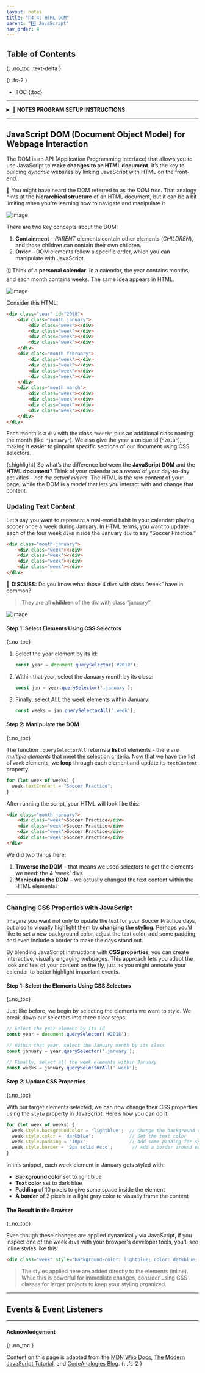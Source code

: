 ```yaml
---
layout: notes
title: "📓4.4: HTML DOM" 
parent: "4️⃣ JavaScript"
nav_order: 4
---
```


## Table of Contents
{: .no_toc .text-delta }

{: .fs-2 }
- TOC
{:toc}

---

<html>
  <details>
    <summary>📓 <strong class="text-green-200">NOTES PROGRAM SETUP INSTRUCTIONS</strong></summary>
    
<div class="setup" markdown="block">

1. Go to the public template **repository** for our class: [BWL-CS HTML/CSS/JS Template](https://github.com/BWL-CS/html-css-js-template)
2. Click the <button type="button" name="button" class="btn btn-green">Use this template</button> button above the list of files then select `Create a new repository`
3. Specify the **repository name**: `CS1-Unit4-Notes`
4. Click <button type="button" name="button" class="btn btn-green">Create repository</button>
    > Now you have **your own personal copy** of this starter code that you can always access under the `Your repositories` section of GitHub! 📂
5. Now on your repository, click <button type="button" name="button" class="btn btn-green"> < > Code </button> and select the `Codespaces` tab
6. Click `Create Codespace on main` and wait for the environment to load, _then you're ready to code_!
7. 📝 Take notes in this Codespace during class, writing **code** & **comments** along with the instructor.

</div>

<br>

<div class="warn" markdown="block">

🛑 When class ends, don't forget to **SAVE YOUR WORK**! **Codespaces** are TEMPORARY editing environments, so you need to COMMIT changes properly in order to update the main **repository** for your program. 

_There are multiple steps to saving in GitHub Codespaces:_

1. Navigate to the `Source Control` menu on the _LEFT_ sidebar
2. Click the <button type="button" name="button" class="btn btn-green">commit changes</button> button on the _LEFT_ menu
3. Type a brief **commit message** at the top of the file that opens, for example: `updated main.py`
4. Click the small `✔️` **checkmark** in the _TOP RIGHT_ corner
5. Click the <button type="button" name="button" class="btn btn-green">sync changes</button> button on the _LEFT_ menu
6. _Finally you can close your Codespace!_

</div>

  </details>
</html>

---

## JavaScript DOM (Document Object Model) for Webpage Interaction

The DOM is an API (Application Programming Interface) that allows you to use JavaScript to **make changes to an HTML document**. It’s the key to building _dynamic_ websites by linking JavaScript with HTML on the front-end.

🌳 You might have heard the DOM referred to as the _DOM tree_. That analogy hints at the **hierarchical structure** of an HTML document, but it can be a bit limiting when you’re learning how to navigate and manipulate it. 

![image](domtree.webp)

There are two key concepts about the DOM:

1. **Containment** – _PARENT_ elements contain other elements (_CHILDREN_), and those children can contain their own children.
2. **Order** – DOM elements follow a specific order, which you can manipulate with JavaScript.

🗓️ Think of a **personal calendar**. In a calendar, the year contains months, and each month contains weeks. The same idea appears in HTML.

![image](basicstraversingdom.webp)

Consider this HTML:

```html
<div class="year" id="2018">
    <div class="month january">
        <div class="week"></div>
        <div class="week"></div>
        <div class="week"></div>
        <div class="week"></div>
    </div>
    <div class="month february">
        <div class="week"></div>
        <div class="week"></div>
        <div class="week"></div>
        <div class="week"></div>
    </div>
    <div class="month march">
        <div class="week"></div>
        <div class="week"></div>
        <div class="week"></div>
        <div class="week"></div>
    </div>
</div>
```

Each month is a `div` with the class `"month"` plus an additional class naming the month (like `"january"`). We also give the year a unique id (`"2018"`), making it easier to pinpoint specific sections of our document using CSS selectors.

{:.highlight}
So what’s the difference between the **JavaScript DOM** and the **HTML document**? Think of your calendar as a _record_ of your day-to-day activities – _not the actual events_. The HTML is the _raw content_ of your page, while the DOM is a _model_ that lets you interact with and change that content.

### Updating Text Content

Let’s say you want to represent a real-world habit in your calendar: playing soccer once a week during January. In HTML terms, you want to update each of the four week `div`s inside the January `div` to say “Soccer Practice.”

```html
<div class="month january">
    <div class="week"></div>
    <div class="week"></div>
    <div class="week"></div>
    <div class="week"></div>
</div>
```

💬 **DISCUSS:** Do you know what those 4 divs with class “week” have in common?
> They are all **children** of the div with class “january”!

![image](parentchildrenbasic.webp)

#### Step 1: Select Elements Using CSS Selectors
{:.no_toc}

1. Select the year element by its id:
    ```js
    const year = document.querySelector('#2018');
    ```
2. Within that year, select the January month by its class:
    ```js
    const jan = year.querySelector('.january');
    ```
3. Finally, select ALL the week elements within January:
    ```js
    const weeks = jan.querySelectorAll('.week');
    ```

#### Step 2: Manipulate the DOM
{:.no_toc}

The function `.querySelectorAll` returns a **list** of elements - there are _multiple elements_ that meet the selection criteria. Now that we have the list of `week` elements, we **loop** through each element and update its `textContent` property:

```js
for (let week of weeks) {
  week.textContent = "Soccer Practice";
}
```

After running the script, your HTML will look like this:

```html
<div class="month january">
    <div class="week">Soccer Practice</div>
    <div class="week">Soccer Practice</div>
    <div class="week">Soccer Practice</div>
    <div class="week">Soccer Practice</div>
</div>
```

We did two things here:

1. **Traverse the DOM** – that means we used selectors to get the elements we need: the 4 ‘week’ divs
2. **Manipulate the DOM** – we actually changed the text content within the HTML elements!

---

### Changing CSS Properties with JavaScript

Imagine you want not only to update the text for your Soccer Practice days, but also to visually highlight them by **changing the styling**. Perhaps you’d like to set a new background color, adjust the text color, add some padding, and even include a border to make the days stand out.

By blending JavaScript instructions with **CSS properties**, you can create interactive, visually engaging webpages. This approach lets you adapt the look and feel of your content on the fly, just as you might annotate your calendar to better highlight important events.

#### Step 1: Select the Elements Using CSS Selectors
{:.no_toc}

Just like before, we begin by selecting the elements we want to style. We break down our selectors into three clear steps:

```js
// Select the year element by its id
const year = document.querySelector('#2018');

// Within that year, select the January month by its class
const january = year.querySelector('.january');

// Finally, select all the week elements within January
const weeks = january.querySelectorAll('.week');
```

#### Step 2: Update CSS Properties
{:.no_toc}

With our target elements selected, we can now change their CSS properties using the `style` property in JavaScript. Here’s how you can do it:

```js
for (let week of weeks) {
  week.style.backgroundColor = 'lightblue';  // Change the background color
  week.style.color = 'darkblue';             // Set the text color
  week.style.padding = '10px';               // Add some padding for spacing
  week.style.border = '2px solid #ccc';       // Add a border around each week element
}
```

In this snippet, each week element in January gets styled with:
- **Background color** set to light blue
- **Text color** set to dark blue
- **Padding** of 10 pixels to give some space inside the element
- **A border** of 2 pixels in a light gray color to visually frame the content

#### The Result in the Browser
{:.no_toc}

Even though these changes are applied dynamically via JavaScript, if you inspect one of the week `div`s with your browser's developer tools, you'll see inline styles like this:

```html
<div class="week" style="background-color: lightblue; color: darkblue; padding: 10px; border: 2px solid #ccc;">Soccer Practice</div>
```
> The styles applied here are added directly to the elements (inline). While this is powerful for immediate changes, consider using CSS classes for larger projects to keep your styling organized.

---

## Events & Event Listeners


---

#### Acknowledgement
{: .no_toc }

Content on this page is adapted from the [MDN Web Docs](https://developer.mozilla.org/en-US/docs/Web/JavaScript/Guide), [The Modern JavaScript Tutorial](https://javascript.info/), and [CodeAnalogies Blog](https://www.codeanalogies.com/).
{: .fs-2 }
